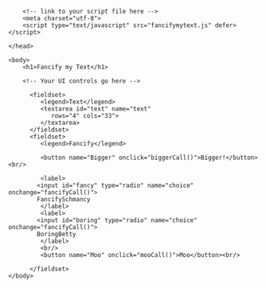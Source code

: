 <!DOCTYPE html>
<html>
	<head>
		<title>Fancify Shamcify</title>

		<!-- link to your script file here -->
		<meta charset="utf-8">
		<script type="text/javascript" src="fancifymytext.js" defer></script>	
		
	</head>

	<body>
		<h1>Fancify my Text</h1>
		
		<!-- Your UI controls go here -->
		
		  <fieldset>
		     <legend>Text</legend>
		     <textarea id="text" name="text"
				rows="4" cols="33">
		     </textarea>
		  </fieldset>
		  <fieldset>
		     <legend>Fancify</legend>

		     <button name="Bigger" onclick="biggerCall()">Bigger!</button><br/>
			
		     <label>
			<input id="fancy" type="radio" name="choice" onchange="fancifyCall()">
			FancifySchmancy
		     </label>
		     <label>
			<input id="boring" type="radio" name="choice" onchange="fancifyCall()">
			BoringBetty
		     </label>
		     <br/>
		     <button name="Moo" onclick="mooCall()">Moo</button><br/>

		  </fieldset>
	</body>
</html>
